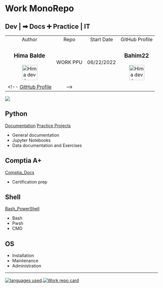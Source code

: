
# Work MonoRepo

## Dev | ➡ Docs ➕ Practice | IT

<!-- <div data-iframe-width="150" data-iframe-height="270" data-share-badge-id="ec61b361-c7e7-46c1-a6d9-ff86657fa4e3" data-share-badge-host="https://www.credly.com"></div><script type="text/javascript" async src="//cdn.credly.com/assets/utilities/embed.js"></script>-->

|  |  |  | |
| :------: | :---: | :------: | :---: |
| Author | Repo | Start Date | GitHub Profile |
| <div> <h3>**Hima Balde** </h3> <img src='https://raw.githubusercontent.com/bahim22/rxt-portfo-3/ded/public/logo512.png' width=50 height=50 align=center alt='Hima dev logo 2'>   </div> | WORK PPU | 06/22/2022 | <div> <h3><strong> Bahim22 </strong> </h3> <a href='https://github.com/bahim22'> <img src='https://raw.githubusercontent.com/bahim22/rxt-portfo-3/ded/public/rocket.png' width=50 height=50 align=center alt='Hima dev logo'> </a> </div> |
| | | | |
 <!-- [GitHub Profile](https://tinyurl.com/Hima-GitHub) | -->

<picture>
<source
  srcset="https://github-readme-stats.vercel.app/api?username=bahim22&show_icons=true&theme=dark"
  media="(prefers-color-scheme: dark)"
/>
<source
  srcset="https://github-readme-stats.vercel.app/api?username=bahim22&show_icons=true"
  media="(prefers-color-scheme: light), (prefers-color-scheme: no-preference)"
/>
<img src="https://github-readme-stats.vercel.app/api?username=bahim22&show_icons=true" />
</picture>

<!-- [![Hima Balde GitHub stats](https://github-readme-stats.vercel.app/api?username=bahim22&show_icons=true&theme=transparent)] -->

## Python

[Documentation][Python Docs]
[Practice Projects][Python Examples]

- General documentation
- Jupyter Notebooks
- Data documentation and Exercises

## Comptia A+

[Comptia_Docs][A+ Main]

- Certification prep

<!-- <img src='images/a_plus_obj.jpeg' width=800 alt='comptia a+ objectives' align='center'> -->

## Shell

[Bash_PowerShell]

- Bash
- Pwsh
- CMD

## OS

- Installation
- Maintenance
- Administration

----------

<!-- <img src='images/rocket.svg'> -->

<!-- <p>
 [![Top Langs](https://github-readme-stats.vercel.app/api/top-langs/?username=bahim22&layout=compact&hide=css)](https://github.com/bahim22/)
</p> -->
<div>
<a href="https://github.com/bahim22/">
  <img align="center" src="https://github-readme-stats.vercel.app/api/top-langs/?username=bahim22&hide=css&layout=compact" alt='languages used' />
</a>
<a href="https://github.com/bahim22/work">
  <img align="center" src="https://github-readme-stats.vercel.app/api/pin/?username=bahim22&repo=work" alt='Work repo card' />
</a>
</div>
 <!--<a href="https://github.com/bahim22/rxt-portfo-3">
  <img align="center" src="https://github-readme-stats.vercel.app/api/pin/?username=bahim22&repo=rxt-portfo-3" alt='portfolio card' />
</a>-->

[Python Docs]: Docs2/PyDoc.md
[A+ Main]: Docs2/AplusMain.md
[Python Examples]: py-prac/cal_qr.ipynb
[Bash_PowerShell]: Docs2/bash_cmds.md
